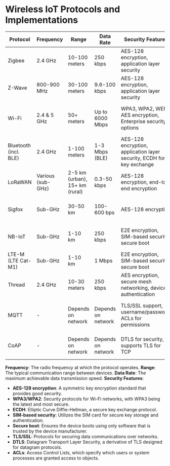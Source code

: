 # Wireless IoT Protocols and Implementations

| Protocol            | Frequency      | Range           | Data Rate        | Security Features                                              | Common Use Cases                         |
|---------------------|----------------|-----------------|------------------|----------------------------------------------------------------|------------------------------------------|
| Zigbee              | 2.4 GHz        | 10-100 meters   | 250 kbps         | AES-128 encryption, application layer security                | Home automation, smart energy            |
| Z-Wave              | 800-900 MHz    | 30-100 meters   | 9.6-100 kbps     | AES-128 encryption, application layer security                | Home automation, healthcare              |
| Wi-Fi               | 2.4 & 5 GHz    | 50+ meters      | Up to 6000 Mbps  | WPA3, WPA2, WEP, AES encryption, Enterprise security options  | High bandwidth applications, home networks |
| Bluetooth (incl. BLE) | 2.4 GHz        | 1-100 meters    | 1-3 Mbps (BLE)   | AES-128 encryption, application layer security, ECDH for key exchange | Wearables, healthcare, smart homes        |
| LoRaWAN             | Various (sub-GHz) | 2-5 km (urban), 15+ km (rural) | 0.3-50 kbps     | AES-128 encryption, end-to-end encryption                    | Smart cities, agricultural sensors       |
| Sigfox              | Sub-GHz        | 30-50 km        | 100-600 bps      | AES-128 encryption                                            | Low-power applications, asset tracking   |
| NB-IoT              | Sub-GHz        | 1-10 km         | 250 kbps         | E2E encryption, SIM-based security, secure boot               | Smart meters, smart city infrastructure  |
| LTE-M (LTE Cat-M1)  | Sub-GHz        | 1-10 km         | 1 Mbps           | E2E encryption, SIM-based security, secure boot               | Wearables, vehicle tracking              |
| Thread              | 2.4 GHz        | 10-30 meters    | 250 kbps         | AES encryption, secure mesh networking, device authentication | Connected home, security systems         |
| MQTT                | -              | Depends on network | Depends on network | TLS/SSL support, username/password, ACLs for permissions    | Remote sensors, home automation, messaging |
| CoAP                | -              | Depends on network | Depends on network | DTLS for security, supports TLS for TCP                      | Smart homes, energy management           |

**Frequency**: The radio frequency at which the protocol operates.
**Range**: The typical communication range between devices.
**Data Rate**: The maximum achievable data transmission speed.
**Security Features**:
- **AES-128 encryption**: A symmetric key encryption standard that provides good security.
- **WPA3/WPA2**: Security protocols for Wi-Fi networks, with WPA3 being the latest and most secure.
- **ECDH**: Elliptic Curve Diffie-Hellman, a secure key exchange protocol.
- **SIM-based security**: Utilizes the SIM card for secure key storage and authentication.
- **Secure boot**: Ensures the device boots using only software that is trusted by the device manufacturer.
- **TLS/SSL**: Protocols for securing data communications over networks.
- **DTLS**: Datagram Transport Layer Security, a derivative of TLS designed for datagram protocols.
- **ACLs**: Access Control Lists, which specify which users or system processes are granted access to objects.

